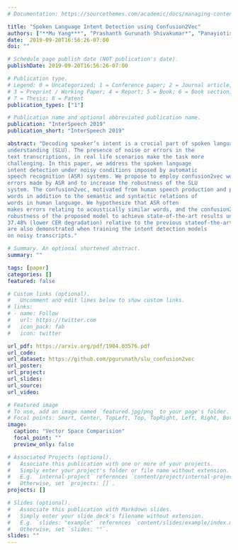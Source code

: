```yaml
---
# Documentation: https://sourcethemes.com/academic/docs/managing-content/

title: "Spoken Language Intent Detection using Confusion2Vec"
authors: ["**Mu Yang***", "Prashanth Gurunath Shivakumar*", "Panayiotis Georgiou"]
date:  2019-09-20T16:56:26-07:00
doi: ""

# Schedule page publish date (NOT publication's date).
publishDate: 2019-09-20T16:56:26-07:00

# Publication type.
# Legend: 0 = Uncategorized; 1 = Conference paper; 2 = Journal article;
# 3 = Preprint / Working Paper; 4 = Report; 5 = Book; 6 = Book section;
# 7 = Thesis; 8 = Patent
publication_types: ["1"]

# Publication name and optional abbreviated publication name.
publication: "InterSpeech 2019"
publication_short: "InterSpeech 2019"

abstract: "Decoding speaker’s intent is a crucial part of spoken language
understanding (SLU). The presence of noise or errors in the
text transcriptions, in real life scenarios make the task more
challenging. In this paper, we address the spoken language
intent detection under noisy conditions imposed by automatic
speech recognition (ASR) systems. We propose to employ confusion2vec word feature representation to compensate for the
errors made by ASR and to increase the robustness of the SLU
system. The confusion2vec, motivated from human speech production and perception, models acoustic relationships between
words in addition to the semantic and syntactic relations of
words in human language. We hypothesize that ASR often
makes errors relating to acoustically similar words, and the confusion2vec with inherent model of acoustic relationships between words is able to compensate for the errors. We demonstrate through experiments on the ATIS benchmark dataset, the
robustness of the proposed model to achieve state-of-the-art results under noisy ASR conditions. Our system reduces classification error rate (CER) by 20.84% and improves robustness by
37.48% (lower CER degradation) relative to the previous stateof-the-art going from clean to noisy transcripts. Improvements
are also demonstrated when training the intent detection models
on noisy transcripts."

# Summary. An optional shortened abstract.
summary: ""

tags: [paper]
categories: []
featured: false

# Custom links (optional).
#   Uncomment and edit lines below to show custom links.
# links:
# - name: Follow
#   url: https://twitter.com
#   icon_pack: fab
#   icon: twitter

url_pdf: https://arxiv.org/pdf/1904.03576.pdf
url_code:
url_dataset: https://github.com/pgurunath/slu_confusion2vec
url_poster:
url_project:
url_slides:
url_source:
url_video:

# Featured image
# To use, add an image named `featured.jpg/png` to your page's folder. 
# Focal points: Smart, Center, TopLeft, Top, TopRight, Left, Right, BottomLeft, Bottom, BottomRight.
image:
  caption: "Vector Space Comparision"
  focal_point: ""
  preview_only: false

# Associated Projects (optional).
#   Associate this publication with one or more of your projects.
#   Simply enter your project's folder or file name without extension.
#   E.g. `internal-project` references `content/project/internal-project/index.md`.
#   Otherwise, set `projects: []`.
projects: []

# Slides (optional).
#   Associate this publication with Markdown slides.
#   Simply enter your slide deck's filename without extension.
#   E.g. `slides: "example"` references `content/slides/example/index.md`.
#   Otherwise, set `slides: ""`.
slides: ""
---
```


